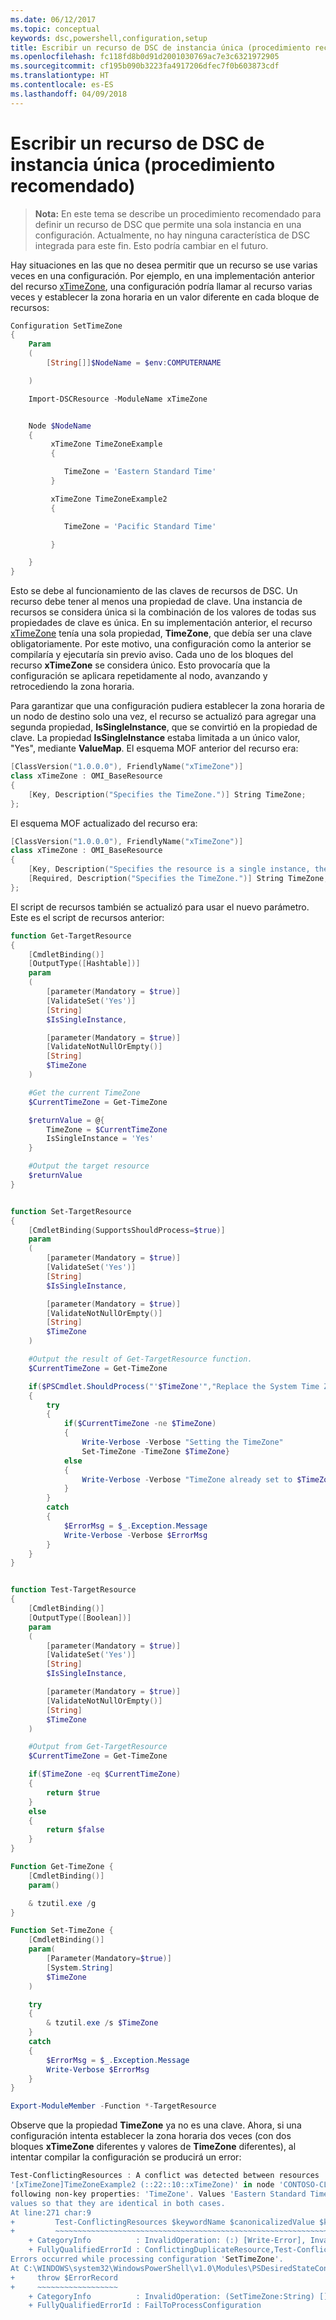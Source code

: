 ```yaml
---
ms.date: 06/12/2017
ms.topic: conceptual
keywords: dsc,powershell,configuration,setup
title: Escribir un recurso de DSC de instancia única (procedimiento recomendado)
ms.openlocfilehash: fc118fd8b0d91d2001030769ac7e3c6321972905
ms.sourcegitcommit: cf195b090b3223fa4917206dfec7f0b603873cdf
ms.translationtype: HT
ms.contentlocale: es-ES
ms.lasthandoff: 04/09/2018
---
```

# <a name="writing-a-single-instance-dsc-resource-best-practice"></a>Escribir un recurso de DSC de instancia única (procedimiento recomendado)

>**Nota:** En este tema se describe un procedimiento recomendado para definir un recurso de DSC que permite una sola instancia en una configuración. Actualmente, no hay ninguna característica de DSC integrada para este fin. Esto podría cambiar en el futuro.

Hay situaciones en las que no desea permitir que un recurso se use varias veces en una configuración. Por ejemplo, en una implementación anterior del recurso [xTimeZone](https://github.com/PowerShell/xTimeZone), una configuración podría llamar al recurso varias veces y establecer la zona horaria en un valor diferente en cada bloque de recursos:

```powershell
Configuration SetTimeZone
{
    Param
    (
        [String[]]$NodeName = $env:COMPUTERNAME

    )

    Import-DSCResource -ModuleName xTimeZone


    Node $NodeName
    {
         xTimeZone TimeZoneExample
         {

            TimeZone = 'Eastern Standard Time'
         }

         xTimeZone TimeZoneExample2
         {

            TimeZone = 'Pacific Standard Time'

         }

    }
}
```

Esto se debe al funcionamiento de las claves de recursos de DSC. Un recurso debe tener al menos una propiedad de clave. Una instancia de recursos se considera única si la combinación de los valores de todas sus propiedades de clave es única. En su implementación anterior, el recurso [xTimeZone](https://github.com/PowerShell/xTimeZone) tenía una sola propiedad, **TimeZone**, que debía ser una clave obligatoriamente. Por este motivo, una configuración como la anterior se compilaría y ejecutaría sin previo aviso. Cada uno de los bloques del recurso **xTimeZone** se considera único. Esto provocaría que la configuración se aplicara repetidamente al nodo, avanzando y retrocediendo la zona horaria.

Para garantizar que una configuración pudiera establecer la zona horaria de un nodo de destino solo una vez, el recurso se actualizó para agregar una segunda propiedad, **IsSingleInstance**, que se convirtió en la propiedad de clave.
La propiedad **IsSingleInstance** estaba limitada a un único valor, "Yes", mediante **ValueMap**. El esquema MOF anterior del recurso era:

```powershell
[ClassVersion("1.0.0.0"), FriendlyName("xTimeZone")]
class xTimeZone : OMI_BaseResource
{
    [Key, Description("Specifies the TimeZone.")] String TimeZone;
};
```

El esquema MOF actualizado del recurso era:

```powershell
[ClassVersion("1.0.0.0"), FriendlyName("xTimeZone")]
class xTimeZone : OMI_BaseResource
{
    [Key, Description("Specifies the resource is a single instance, the value must be 'Yes'"), ValueMap{"Yes"}, Values{"Yes"}] String IsSingleInstance;
    [Required, Description("Specifies the TimeZone.")] String TimeZone;
};
```

El script de recursos también se actualizó para usar el nuevo parámetro. Este es el script de recursos anterior:

```powershell
function Get-TargetResource
{
    [CmdletBinding()]
    [OutputType([Hashtable])]
    param
    (
        [parameter(Mandatory = $true)]
        [ValidateSet('Yes')]
        [String]
        $IsSingleInstance,

        [parameter(Mandatory = $true)]
        [ValidateNotNullOrEmpty()]
        [String]
        $TimeZone
    )

    #Get the current TimeZone
    $CurrentTimeZone = Get-TimeZone

    $returnValue = @{
        TimeZone = $CurrentTimeZone
        IsSingleInstance = 'Yes'
    }

    #Output the target resource
    $returnValue
}


function Set-TargetResource
{
    [CmdletBinding(SupportsShouldProcess=$true)]
    param
    (
        [parameter(Mandatory = $true)]
        [ValidateSet('Yes')]
        [String]
        $IsSingleInstance,

        [parameter(Mandatory = $true)]
        [ValidateNotNullOrEmpty()]
        [String]
        $TimeZone
    )

    #Output the result of Get-TargetResource function.
    $CurrentTimeZone = Get-TimeZone

    if($PSCmdlet.ShouldProcess("'$TimeZone'","Replace the System Time Zone"))
    {
        try
        {
            if($CurrentTimeZone -ne $TimeZone)
            {
                Write-Verbose -Verbose "Setting the TimeZone"
                Set-TimeZone -TimeZone $TimeZone}
            else
            {
                Write-Verbose -Verbose "TimeZone already set to $TimeZone"
            }
        }
        catch
        {
            $ErrorMsg = $_.Exception.Message
            Write-Verbose -Verbose $ErrorMsg
        }
    }
}


function Test-TargetResource
{
    [CmdletBinding()]
    [OutputType([Boolean])]
    param
    (
        [parameter(Mandatory = $true)]
        [ValidateSet('Yes')]
        [String]
        $IsSingleInstance,

        [parameter(Mandatory = $true)]
        [ValidateNotNullOrEmpty()]
        [String]
        $TimeZone
    )

    #Output from Get-TargetResource
    $CurrentTimeZone = Get-TimeZone

    if($TimeZone -eq $CurrentTimeZone)
    {
        return $true
    }
    else
    {
        return $false
    }
}

Function Get-TimeZone {
    [CmdletBinding()]
    param()

    & tzutil.exe /g
}

Function Set-TimeZone {
    [CmdletBinding()]
    param(
        [Parameter(Mandatory=$true)]
        [System.String]
        $TimeZone
    )

    try
    {
        & tzutil.exe /s $TimeZone
    }
    catch
    {
        $ErrorMsg = $_.Exception.Message
        Write-Verbose $ErrorMsg
    }
}

Export-ModuleMember -Function *-TargetResource
```

Observe que la propiedad **TimeZone** ya no es una clave. Ahora, si una configuración intenta establecer la zona horaria dos veces (con dos bloques **xTimeZone** diferentes y valores de **TimeZone** diferentes), al intentar compilar la configuración se producirá un error:

```powershell
Test-ConflictingResources : A conflict was detected between resources '[xTimeZone]TimeZoneExample (::15::10::xTimeZone)' and
'[xTimeZone]TimeZoneExample2 (::22::10::xTimeZone)' in node 'CONTOSO-CLIENT'. Resources have identical key properties but there are differences in the
following non-key properties: 'TimeZone'. Values 'Eastern Standard Time' don't match values 'Pacific Standard Time'. Please update these property
values so that they are identical in both cases.
At line:271 char:9
+         Test-ConflictingResources $keywordName $canonicalizedValue $k ...
+         ~~~~~~~~~~~~~~~~~~~~~~~~~~~~~~~~~~~~~~~~~~~~~~~~~~~~~~~~~~~~~
    + CategoryInfo          : InvalidOperation: (:) [Write-Error], InvalidOperationException
    + FullyQualifiedErrorId : ConflictingDuplicateResource,Test-ConflictingResources
Errors occurred while processing configuration 'SetTimeZone'.
At C:\WINDOWS\system32\WindowsPowerShell\v1.0\Modules\PSDesiredStateConfiguration\PSDesiredStateConfiguration.psm1:3705 char:5
+     throw $ErrorRecord
+     ~~~~~~~~~~~~~~~~~~
    + CategoryInfo          : InvalidOperation: (SetTimeZone:String) [], InvalidOperationException
    + FullyQualifiedErrorId : FailToProcessConfiguration
```